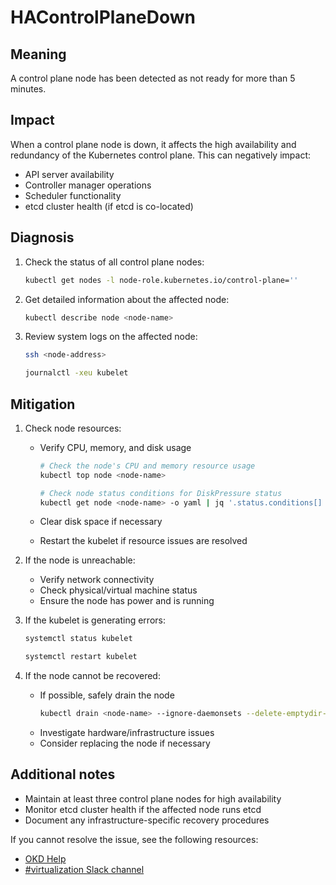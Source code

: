# HAControlPlaneDown

## Meaning

A control plane node has been detected as not ready for more than 5 minutes.

## Impact

When a control plane node is down, it affects the high availability and
redundancy of the Kubernetes control plane. This can negatively impact:
- API server availability
- Controller manager operations
- Scheduler functionality
- etcd cluster health (if etcd is co-located)

## Diagnosis

1. Check the status of all control plane nodes:
   ```bash
   kubectl get nodes -l node-role.kubernetes.io/control-plane=''
   ```

2. Get detailed information about the affected node:
   ```bash
   kubectl describe node <node-name>
   ```

3. Review system logs on the affected node:
   ```bash
   ssh <node-address>
   ```

   ```bash
   journalctl -xeu kubelet
   ```

## Mitigation

1. Check node resources:
   - Verify CPU, memory, and disk usage
      ```bash
      # Check the node's CPU and memory resource usage
      kubectl top node <node-name>
      ```

      ```bash
      # Check node status conditions for DiskPressure status
      kubectl get node <node-name> -o yaml | jq '.status.conditions[] | select(.type == "DiskPressure")'
      ```
   - Clear disk space if necessary
   - Restart the kubelet if resource issues are resolved

2. If the node is unreachable:
   - Verify network connectivity
   - Check physical/virtual machine status
   - Ensure the node has power and is running

3. If the kubelet is generating errors:
   ```bash
   systemctl status kubelet
   ```

   ```bash
   systemctl restart kubelet
   ```

4. If the node cannot be recovered:
   - If possible, safely drain the node
      ```bash
      kubectl drain <node-name> --ignore-daemonsets --delete-emptydir-data
      ```
   - Investigate hardware/infrastructure issues
   - Consider replacing the node if necessary

## Additional notes
- Maintain at least three control plane nodes for high availability
- Monitor etcd cluster health if the affected node runs etcd
- Document any infrastructure-specific recovery procedures

<!--DS: If you cannot resolve the issue, log in to the
link:https://access.redhat.com[Customer Portal] and open a support case,
attaching the artifacts gathered during the diagnosis procedure.-->
<!--USstart-->
If you cannot resolve the issue, see the following resources:

- [OKD Help](https://okd.io/docs/community/help/)
- [#virtualization Slack channel](https://kubernetes.slack.com/channels/virtualization)
<!--USend-->
